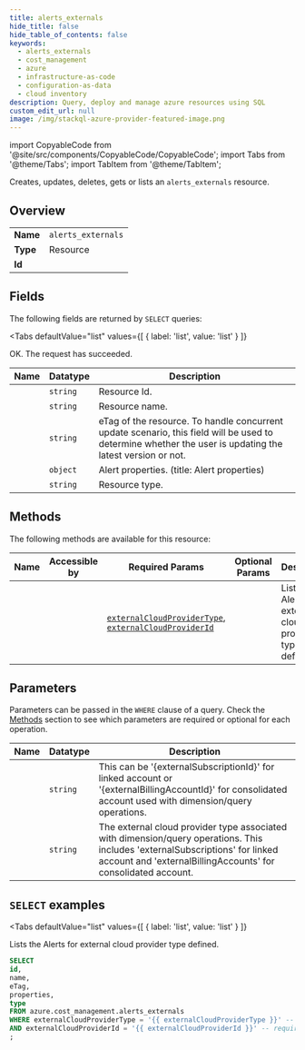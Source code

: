 ```yaml
--- 
title: alerts_externals
hide_title: false
hide_table_of_contents: false
keywords:
  - alerts_externals
  - cost_management
  - azure
  - infrastructure-as-code
  - configuration-as-data
  - cloud inventory
description: Query, deploy and manage azure resources using SQL
custom_edit_url: null
image: /img/stackql-azure-provider-featured-image.png
---
```


import CopyableCode from '@site/src/components/CopyableCode/CopyableCode';
import Tabs from '@theme/Tabs';
import TabItem from '@theme/TabItem';

Creates, updates, deletes, gets or lists an <code>alerts_externals</code> resource.

## Overview
<table><tbody>
<tr><td><b>Name</b></td><td><code>alerts_externals</code></td></tr>
<tr><td><b>Type</b></td><td>Resource</td></tr>
<tr><td><b>Id</b></td><td><CopyableCode code="azure.cost_management.alerts_externals" /></td></tr>
</tbody></table>

## Fields

The following fields are returned by `SELECT` queries:

<Tabs
    defaultValue="list"
    values={[
        { label: 'list', value: 'list' }
    ]}
>
<TabItem value="list">

OK. The request has succeeded.

<table>
<thead>
    <tr>
    <th>Name</th>
    <th>Datatype</th>
    <th>Description</th>
    </tr>
</thead>
<tbody>
<tr>
    <td><CopyableCode code="id" /></td>
    <td><code>string</code></td>
    <td>Resource Id.</td>
</tr>
<tr>
    <td><CopyableCode code="name" /></td>
    <td><code>string</code></td>
    <td>Resource name.</td>
</tr>
<tr>
    <td><CopyableCode code="eTag" /></td>
    <td><code>string</code></td>
    <td>eTag of the resource. To handle concurrent update scenario, this field will be used to determine whether the user is updating the latest version or not.</td>
</tr>
<tr>
    <td><CopyableCode code="properties" /></td>
    <td><code>object</code></td>
    <td>Alert properties. (title: Alert properties)</td>
</tr>
<tr>
    <td><CopyableCode code="type" /></td>
    <td><code>string</code></td>
    <td>Resource type.</td>
</tr>
</tbody>
</table>
</TabItem>
</Tabs>

## Methods

The following methods are available for this resource:

<table>
<thead>
    <tr>
    <th>Name</th>
    <th>Accessible by</th>
    <th>Required Params</th>
    <th>Optional Params</th>
    <th>Description</th>
    </tr>
</thead>
<tbody>
<tr>
    <td><a href="#list"><CopyableCode code="list" /></a></td>
    <td><CopyableCode code="select" /></td>
    <td><a href="#parameter-externalCloudProviderType"><code>externalCloudProviderType</code></a>, <a href="#parameter-externalCloudProviderId"><code>externalCloudProviderId</code></a></td>
    <td></td>
    <td>Lists the Alerts for external cloud provider type defined.</td>
</tr>
</tbody>
</table>

## Parameters

Parameters can be passed in the `WHERE` clause of a query. Check the [Methods](#methods) section to see which parameters are required or optional for each operation.

<table>
<thead>
    <tr>
    <th>Name</th>
    <th>Datatype</th>
    <th>Description</th>
    </tr>
</thead>
<tbody>
<tr id="parameter-externalCloudProviderId">
    <td><CopyableCode code="externalCloudProviderId" /></td>
    <td><code>string</code></td>
    <td>This can be '&#123;externalSubscriptionId&#125;' for linked account or '&#123;externalBillingAccountId&#125;' for consolidated account used with dimension/query operations.</td>
</tr>
<tr id="parameter-externalCloudProviderType">
    <td><CopyableCode code="externalCloudProviderType" /></td>
    <td><code>string</code></td>
    <td>The external cloud provider type associated with dimension/query operations. This includes 'externalSubscriptions' for linked account and 'externalBillingAccounts' for consolidated account.</td>
</tr>
</tbody>
</table>

## `SELECT` examples

<Tabs
    defaultValue="list"
    values={[
        { label: 'list', value: 'list' }
    ]}
>
<TabItem value="list">

Lists the Alerts for external cloud provider type defined.

```sql
SELECT
id,
name,
eTag,
properties,
type
FROM azure.cost_management.alerts_externals
WHERE externalCloudProviderType = '{{ externalCloudProviderType }}' -- required
AND externalCloudProviderId = '{{ externalCloudProviderId }}' -- required
;
```
</TabItem>
</Tabs>
